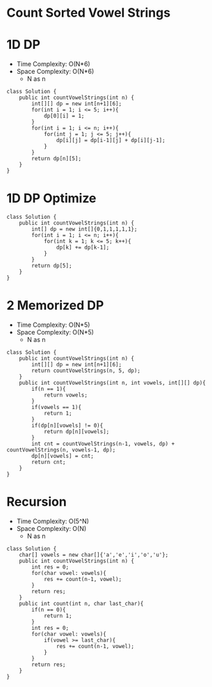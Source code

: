 # Count Sorted Vowel Strings
# 1D DP
* Time Complexity: O(N*6)
* Space Complexity: O(N*6)
	* N as n
```
class Solution {
    public int countVowelStrings(int n) {
        int[][] dp = new int[n+1][6];
        for(int i = 1; i <= 5; i++){
            dp[0][i] = 1;
        }
        for(int i = 1; i <= n; i++){
            for(int j = 1; j <= 5; j++){
                dp[i][j] = dp[i-1][j] + dp[i][j-1];
            }
        }
        return dp[n][5];
    }
}
```
# 1D DP Optimize
```
class Solution {
    public int countVowelStrings(int n) {
        int[] dp = new int[]{0,1,1,1,1,1};
        for(int i = 1; i <= n; i++){
            for(int k = 1; k <= 5; k++){
                dp[k] += dp[k-1];
            }
        }
        return dp[5];
    }
}
```
# 2 Memorized DP
* Time Complexity: O(N*5)
* Space Complexity: O(N*5)
	* N as n
```
class Solution {
    public int countVowelStrings(int n) {
        int[][] dp = new int[n+1][6];
        return countVowelStrings(n, 5, dp);
    }
    public int countVowelStrings(int n, int vowels, int[][] dp){
        if(n == 1){
            return vowels;
        }
        if(vowels == 1){
            return 1;
        }
        if(dp[n][vowels] != 0){
            return dp[n][vowels];
        }
        int cnt = countVowelStrings(n-1, vowels, dp) + countVowelStrings(n, vowels-1, dp);
        dp[n][vowels] = cnt;
        return cnt;
    }
}
```

# Recursion
* Time Complexity: O(5^N)
* Space Complexity: O(N)
	* N as n
```
class Solution {
    char[] vowels = new char[]{'a','e','i','o','u'};
    public int countVowelStrings(int n) {
        int res = 0;
        for(char vowel: vowels){
            res += count(n-1, vowel);
        }
        return res;
    }
    public int count(int n, char last_char){
        if(n == 0){
            return 1;
        }
        int res = 0;
        for(char vowel: vowels){
            if(vowel >= last_char){
                res += count(n-1, vowel);
            }
        }
        return res;
    }
}
```